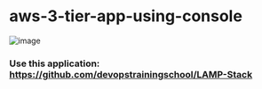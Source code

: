 # aws-3-tier-app-using-console
![image](https://user-images.githubusercontent.com/107158398/223561792-39b6088e-5b10-4adb-959d-61398bec5d23.png)
 ### Use this application: https://github.com/devopstrainingschool/LAMP-Stack
